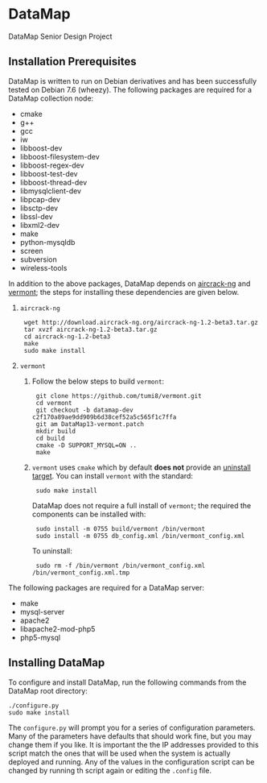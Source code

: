 DataMap
=======

DataMap Senior Design Project

Installation Prerequisites
--------------------------
DataMap is written to run on Debian derivatives and has been successfully
tested on Debian 7.6 (wheezy). The following packages are required for a
DataMap collection node:
+ cmake
+ g++
+ gcc
+ iw
+ libboost-dev
+ libboost-filesystem-dev
+ libboost-regex-dev
+ libboost-test-dev
+ libboost-thread-dev
+ libmysqlclient-dev
+ libpcap-dev
+ libsctp-dev
+ libssl-dev
+ libxml2-dev
+ make
+ python-mysqldb
+ screen
+ subversion
+ wireless-tools

In addition to the above packages, DataMap depends on [aircrack-ng] and
[vermont]; the steps for installing these dependencies are given below.
1. `aircrack-ng`

        wget http://download.aircrack-ng.org/aircrack-ng-1.2-beta3.tar.gz
        tar xvzf aircrack-ng-1.2-beta3.tar.gz
        cd aircrack-ng-1.2-beta3
        make
        sudo make install

2. `vermont`
    1. Follow the below steps to build `vermont`:

            git clone https://github.com/tumi8/vermont.git
            cd vermont
            git checkout -b datamap-dev c2f170a89ae9dd909b6d38cef52a5c565f1c7ffa
            git am DataMap13-vermont.patch
            mkdir build
            cd build
            cmake -D SUPPORT_MYSQL=ON ..
            make

    2. `vermont` uses `cmake` which by default **does not** provide an
       [uninstall target][cmake-uninstall]. You can install `vermont` with the
       standard:

            sudo make install

       DataMap does not require a full install of `vermont`; the required the
       components can be installed with:

            sudo install -m 0755 build/vermont /bin/vermont
            sudo install -m 0755 db_config.xml /bin/vermont_config.xml

        To uninstall:

            sudo rm -f /bin/vermont /bin/vermont_config.xml /bin/vermont_config.xml.tmp

The following packages are required for a DataMap server:
+ make
+ mysql-server
+ apache2
+ libapache2-mod-php5
+ php5-mysql

Installing DataMap
------------------
To configure and install DataMap, run the following commands from the DataMap
root directory:

    ./configure.py
    sudo make install

The `configure.py` will prompt you for a series of configuration parameters.
Many of the parameters have defaults that should work fine, but you may change
them if you like. It is important the the IP addresses provided to this script
match the ones that will be used when the system is actually deployed and
running. Any of the values in the configuration script can be changed by
running th script again or editing the `.config` file.

[aircrack-ng]: http://www.aircrack-ng.org/
[vermont]: https://github.com/tumi8/vermont
[cmake-uninstall]: http://www.cmake.org/Wiki/CMake_FAQ#Can_I_do_.22make_uninstall.22_with_CMake.3F
